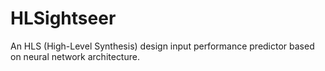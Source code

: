 # HLSightseer
An HLS (High-Level Synthesis) design input performance predictor based on neural network architecture.
